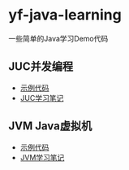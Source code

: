 # yf-java-learning

一些简单的Java学习Demo代码

## JUC并发编程

- [示例代码](https://github.com/jho-yf/yf-java-learning/yf-juc-learning)
- [JUC学习笔记](https://github.com/jho-yf/yf-java-learning/yf-juc-learning)

## JVM Java虚拟机

- [示例代码]()
- [JVM学习笔记](https://github.com/jho-yf/yf-java-learning/yf-juc-learning)